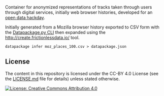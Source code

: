 Container for anonymized representations of tracks taken through users through digital services, initially web browser histories, developed for an [open data hackday](https://digitallearninglab.ch/project/60).

Initially generated from a Mozilla browser history exported to CSV form with the [Datapackage.py CLI](https://github.com/frictionlessdata/datapackage-py#cli) then expanded using the http://create.frictionlessdata.io/ tool.

`datapackage infer moz_places_100.csv > datapackage.json`

## License

The content in this repository is licensed under the CC-BY 4.0 License (see the [LICENSE.md](LICENSE.md) file for details) unless stated otherwise.

[![License: Creative Commons Attribution 4.0](https://licensebuttons.net/l/by/4.0/80x15.png)](https://creativecommons.org/licenses/by/4.0/)
